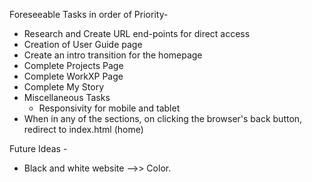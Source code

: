 Foreseeable Tasks in order of Priority-

+ Research and Create URL end-points for direct access
+ Creation of User Guide page
+ Create an intro transition for the homepage
+ Complete Projects Page
+ Complete WorkXP Page
+ Complete My Story
+ Miscellaneous Tasks
    - Responsivity for mobile and tablet
+ When in any of the sections, on clicking the browser's back button, redirect to index.html (home)



Future Ideas -

+ Black and white website -->> Color.

